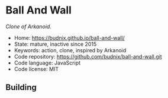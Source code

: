 # Ball And Wall

_Clone of Arkanoid._

- Home: https://budnix.github.io/ball-and-wall/
- State: mature, inactive since 2015
- Keywords: action, clone, inspired by Arkanoid
- Code repository: https://github.com/budnix/ball-and-wall.git
- Code language: JavaScript
- Code license: MIT

## Building
